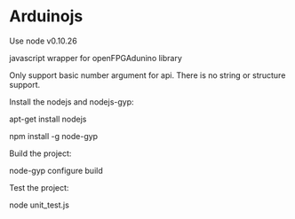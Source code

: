 Arduinojs
=========

Use node v0.10.26

javascript wrapper for openFPGAdunino library

Only support basic number argument for api. There is no string or structure support. 

Install the nodejs and nodejs-gyp:

apt-get install nodejs

npm install -g node-gyp

Build the project:

node-gyp configure build

Test the project: 

node unit_test.js
